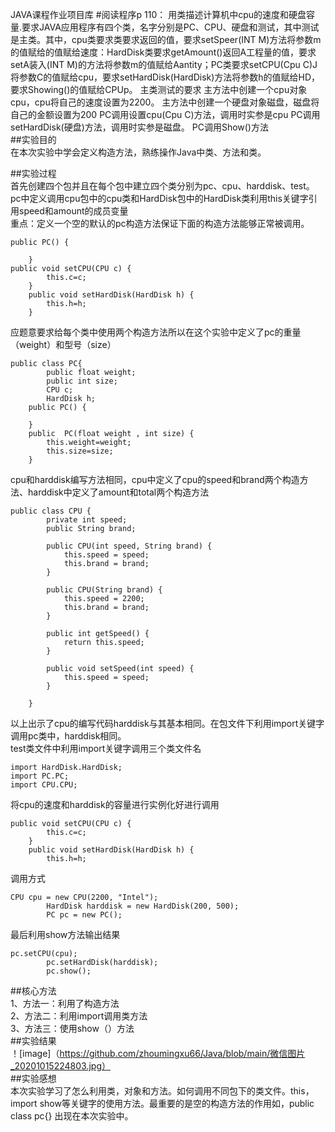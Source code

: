 JAVA课程作业项目库
#阅读程序p 110：
用类描述计算机中cpu的速度和硬盘容量.要求JAVA应用程序有四个类，名字分别是PC、CPU、硬盘和测试，其中测试是主类。其中，cpu类要求类要求返回的值，要求setSpeer(INT M)方法将参数m的值赋给的值赋给速度：HardDisk类要求getAmount()返回A工程量的值，要求setA装入(INT M)的方法将参数m的值赋给Aantity；PC类要求setCPU(Cpu C)J将参数C的值赋给cpu，要求setHardDisk(HardDisk)方法将参数h的值赋给HD，要求Showing()的值赋给CPUp。
主类测试的要求
主方法中创建一个cpu对象cpu，cpu将自己的速度设置为2200。
主方法中创建一个硬盘对象磁盘，磁盘将自己的金额设置为200
PC调用设置cpu(Cpu C)方法，调用时实参是cpu
PC调用setHardDisk(硬盘)方法，调用时实参是磁盘。
PC调用Show()方法  
##实验目的  
在本次实验中学会定义构造方法，熟练操作Java中类、方法和类。    

##实验过程  
首先创建四个包并且在每个包中建立四个类分别为pc、cpu、harddisk、test。  
pc中定义调用cpu包中的cpu类和HardDisk包中的HardDisk类利用this关键字引用speed和amount的成员变量  
重点：定义一个空的默认的pc构造方法保证下面的构造方法能够正常被调用。
```
public PC() {
		
	}
public void setCPU(CPU c) {
		this.c=c;
	}
	public void setHardDisk(HardDisk h) {
		this.h=h;
	}
``` 
应题意要求给每个类中使用两个构造方法所以在这个实验中定义了pc的重量（weight）和型号（size）  
```
public class PC{
		public float weight;
		public int size;
		CPU c;
		HardDisk h;
	public PC() {
		
	}
	public	PC(float weight , int size) {
		this.weight=weight;
		this.size=size;
	}
```  
cpu和harddisk编写方法相同，cpu中定义了cpu的speed和brand两个构造方法、harddisk中定义了amount和total两个构造方法  
```
public class CPU {
		private int speed;
		public String brand;
		
		public CPU(int speed, String brand) {
			this.speed = speed;
			this.brand = brand;	
		}
		
		public CPU(String brand) {
			this.speed = 2200;
			this.brand = brand;
		}
		
		public int getSpeed() {
			return this.speed;
		}
		
		public void setSpeed(int speed) {
			this.speed = speed;
		}
	
	}
```
以上出示了cpu的编写代码harddisk与其基本相同。在包文件下利用import关键字调用pc类中，harddisk相同。  
test类文件中利用import关键字调用三个类文件名  
``` 
import HardDisk.HardDisk;
import PC.PC;
import CPU.CPU;
``` 
将cpu的速度和harddisk的容量进行实例化好进行调用  
```
public void setCPU(CPU c) {
		this.c=c;
	}
	public void setHardDisk(HardDisk h) {
		this.h=h;
``` 
调用方式  
```
CPU cpu = new CPU(2200, "Intel");
		HardDisk harddisk = new HardDisk(200, 500);
		PC pc = new PC();
```
最后利用show方法输出结果  
``` 
pc.setCPU(cpu);
		pc.setHardDisk(harddisk);
		pc.show();
```
##核心方法  
1、方法一：利用了构造方法  
2、方法二：利用import调用类方法  
3、方法三：使用show（）方法  
##实验结果  
！[image]（https://github.com/zhoumingxu66/Java/blob/main/微信图片_20201015224803.jpg）  
##实验感想  
本次实验学习了怎么利用类，对象和方法。如何调用不同包下的类文件。this，import show等关键字的使用方法。最重要的是空的构造方法的作用如，public class pc{}
出现在本次实验中。
